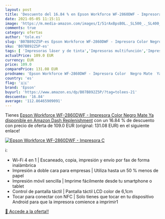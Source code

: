```yaml
---
layout: post
title: 'Descuento del 16.84 % en Epson Workforce WF-2860DWF - Impresora C'
date: 2021-05-05 11:15:11
image: 'https://m.media-amazon.com/images/I/51rAxBpsB0L._SL500_._SL400_.jpg'
comments: true
category: ofertas
author: 'tole.es'
slug: 'B07B892Z5P-es Epson Workforce WF-2860DWF - Impresora Color Negro Mate Ya...'
sku: 'B07B892Z5P-es'
tags: [ 'Impresoras láser y de tinta','Impresoras multifunción','Impresoras y accesorios','Informática','epson','impresora', ]
actualPrice: 109.0 EUR
currency: EUR
price: 109.0
comparePrice: 131.08 EUR
prodname: 'Epson Workforce WF-2860DWF - Impresora Color  Negro Mate  Ya disponible en Amazon Dash Replenishment'
country: 'es'
flag: '🇪🇸'
brand: 'Epson'
buyurl: 'https://www.amazon.es/dp/B07B892Z5P/?tag=tolees-21'
descuento: '16.84'
average: '112.86465909091'
---
```


Tienes [Epson Workforce WF-2860DWF - Impresora Color  Negro Mate  Ya disponible en Amazon Dash Replenishment](https://www.amazon.es/dp/B07B892Z5P/?tag=tolees-21) con un 16.84 % de descuento con precio de oferta de 109.0 EUR (original: 131.08 EUR) en el siguiente enlace!

[![Epson Workforce WF-2860DWF - Impresora C](https://m.media-amazon.com/images/I/51rAxBpsB0L._SL500_._SL400_.jpg)](https://www.amazon.es/dp/B07B892Z5P/?tag=tolees-21)

ℹ️:

- Wi-Fi 4 en 1 | Escaneado, copia, impresión y envío por fax de forma inalámbrica
- Impresión a doble cara para empresas | Utiliza hasta un 50 % menos de papel
- Impresión móvil sencilla | Imprime fácilmente desde tu smartphone o tablet
- Control de pantalla táctil | Pantalla táctil LCD color de 6,1cm
- Tocar para conectar con NFC | Solo tienes que tocar en tu dispositivo Android para que la impresora comience a imprimir1

[🛒 Accede a la oferta!!](https://www.amazon.es/dp/B07B892Z5P/?tag=tolees-21)
